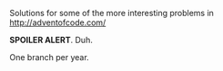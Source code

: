 Solutions for some of the more interesting problems in http://adventofcode.com/

**SPOILER ALERT**. Duh.

One branch per year.
